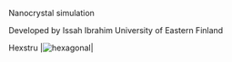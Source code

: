  
Nanocrystal simulation 

Developed by Issah Ibrahim 
University of Eastern Finland 

Hexstru |![hexagonal](https://github.com/issahi62/K_parrallel_lattices/blob/master/Codes_dispersion/band%20diagram_hexagon.png)|
